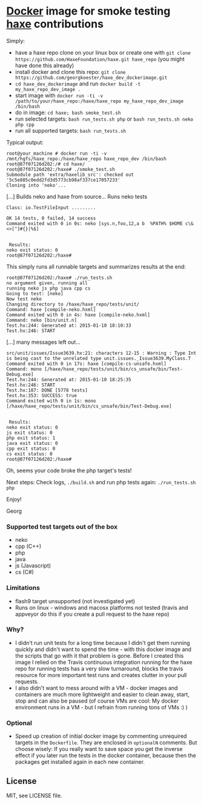 # [Docker](https://www.docker.com/) image for smoke testing [haxe](http://haxe.org) contributions

Simply:
 * have a haxe repo clone on your linux box or create one with ```git clone https://github.com/HaxeFoundation/haxe.git haxe_repo``` (you might have done this already)
 * install docker and clone this repo: ```git clone https://github.com/georgkoester/haxe_dev_dockerimage.git```
 * ```cd haxe_dev_dockerimage``` and run ```docker build -t my_haxe_repo_dev_image .```
 * start image with ```docker run -ti -v /path/to/your/haxe_repo:/haxe/haxe_repo my_haxe_repo_dev_image /bin/bash```
 * do in image: ```cd haxe; bash smoke_test.sh```
 * run selected targets: ```bash run_tests.sh php``` or ```bash run_tests.sh neko php cpp```
 * run all supported targets: ```bash run_tests.sh```

Typical output:

```
root@your_machine # docker run -ti -v /mnt/hgfs/haxe_repo:/haxe/haxe_repo haxe_repo_dev /bin/bash
root@87f07126d202:/# cd haxe/
root@87f07126d202:/haxe# ./smoke_test.sh 
Submodule path 'extra/haxelib_src': checked out '5c5e885c0edd2fd3d5773cb98af337ce17057233'
Cloning into 'neko'...
```

[...]
Builds neko and haxe from source...
Runs neko tests

```
Class: io.TestFileInput .........

OK 14 tests, 0 failed, 14 success
Command exited with 0 in 0s: neko [sys.n,foo,12,a b  %PATH% $HOME c\&<>["]#{}|%$]


 Results:  
neko exit status: 0
root@87f07126d202:/haxe#
```

This simply runs all runnable targets and summarizes results at the end:

```
root@87f07126d202:/haxe# ./run_tests.sh 
no argument given, running all
running neko js php java cpp cs
Going to test: [neko]
Now test neko
Changing directory to /haxe/haxe_repo/tests/unit/
Command: haxe [compile-neko.hxml]
Command exited with 0 in 4s: haxe [compile-neko.hxml]
Command: neko [bin/unit.n]
Test.hx:244: Generated at: 2015-01-10 18:10:33
Test.hx:246: START
```

[...] many messages left out...

```
src/unit/issues/Issue3639.hx:21: characters 12-15 : Warning : Type Int is being cast to the unrelated type unit.issues._Issue3639.MyClass.T
Command exited with 0 in 17s: haxe [compile-cs-unsafe.hxml]
Command: mono [/haxe/haxe_repo/tests/unit/bin/cs_unsafe/bin/Test-Debug.exe]
Test.hx:244: Generated at: 2015-01-10 18:25:35
Test.hx:246: START
Test.hx:187: DONE [5778 tests]
Test.hx:353: SUCCESS: true
Command exited with 0 in 1s: mono [/haxe/haxe_repo/tests/unit/bin/cs_unsafe/bin/Test-Debug.exe]


 Results:  
neko exit status: 0 
js exit status: 0 
php exit status: 1 
java exit status: 0 
cpp exit status: 0 
cs exit status: 0
root@87f07126d202:/haxe#
```

Oh, seems your code broke the php target's tests! 

Next steps: Check logs, ```./build.sh``` and run php tests again: ```./run_tests.sh php```

Enjoy!

Georg

### Supported test targets out of the box
 * neko
 * cpp (C++)
 * php
 * java
 * js (Javascript)
 * cs (C#)

### Limitations
 * flash9 target unsupported (not investigated yet)
 * Runs on linux - windows and macosx platforms not tested (travis and appveyor do this if you create a pull request to the haxe repo)

### Why?
 * I didn't run unit tests for a long time because I didn't get them running quickly and didn't want to spend the time - with this docker image and the scripts that go with it that problem is gone. Before I created this image I relied on the Travis continuous integration running for the haxe repo for running tests has a very slow turnaround, blocks the travis resource for more important test runs and creates clutter in your pull requests.  
 * I also didn't want to mess around with a VM - docker images and containers are much more lightweight and easier to clean away, start, stop and can also be paused (of course VMs are cool: My docker environment runs in a VM - but I refrain from running tons of VMs :) ) 

### Optional
 * Speed up creation of initial docker image by commenting unrequired targets in the ```Dockerfile```. They are enclosed in ```optionalN``` comments.
But choose wisely: If you really want to save space you get the inverse effect if you later run the tests in the docker container, because then the
packages get installed again in each new container.
## License

MIT, see LICENSE file.


